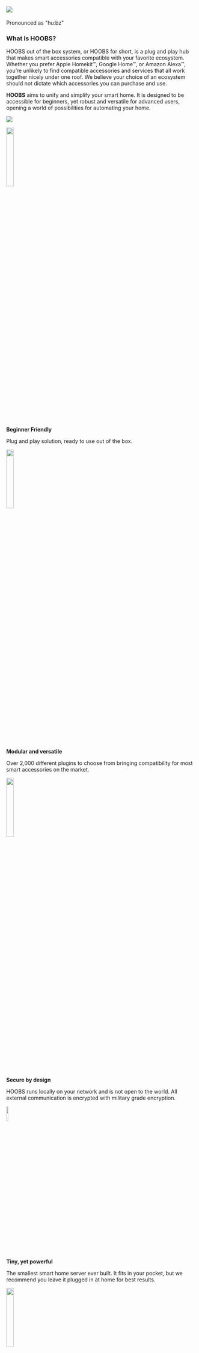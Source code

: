 # ![](https://raw.githubusercontent.com/hoobs-org/HOOBS/master/docs/logo.png)  

Pronounced as "huːbz"

### What is HOOBS?
HOOBS out of the box system, or HOOBS for short, is a plug and play hub that makes smart accessories compatible with your favorite ecosystem. Whether you prefer Apple Homekit™, Google Home™, or Amazon Alexa™, you’re unlikely to find compatible accessories and services that all work together nicely under one roof. We believe your choice of an ecosystem should not dictate which accessories you can purchase and use.

**HOOBS** aims to unify and simplify your smart home. It is designed to be accessible for beginners, yet robust and versatile for advanced users, opening a world of possibilities for automating your home.

![](https://raw.githubusercontent.com/hoobs-org/HOOBS/master/docs/dashboard/dashboard.png)

<img src="https://raw.githubusercontent.com/hoobs-org/HOOBS/master/docs/icon_beginner.svg?sanitize=true" width="20%">

**Beginner Friendly**

Plug and play solution, ready to use out of the box.

<img src="https://raw.githubusercontent.com/hoobs-org/HOOBS/master/docs/icon_modular.svg?sanitize=true" width="20%">

**Modular and versatile**

Over 2,000 different plugins to choose from bringing compatibility for most smart accessories on the market.

<img src="https://raw.githubusercontent.com/hoobs-org/HOOBS/master/docs/icon_secure.svg?sanitize=true" width="20%">

**Secure by design**

HOOBS runs locally on your network and is not open to the world. All external communication is encrypted with military grade encryption.


<img src="https://raw.githubusercontent.com/hoobs-org/HOOBS/master/docs/icon_powerful.svg?sanitize=true" width="10%">

**Tiny, yet powerful**

The smallest smart home server ever built. It fits in your pocket, but we recommend you leave it plugged in at home for best results.

<img src="https://raw.githubusercontent.com/hoobs-org/HOOBS/master/docs/icon_flied.svg?sanitize=true" width="20%">

**Field tested**

HOOBS is currently used by thousands of people, automating homes and businesses worldwide. Every use case has been accounted for and constant updates keep it ready to deploy with any new accessory that comes out.

<img src="https://raw.githubusercontent.com/hoobs-org/HOOBS/master/docs/icon_diy.svg?sanitize=true" width="20%">

**DIY solutions available**

If you’re a tinkerer or advanced user, we offer a pre-flashed microSD card, as well as a Free (donation based) .img file of the HOOBS Software

## Products

[![](https://raw.githubusercontent.com/hoobs-org/HOOBS/master/docs/products/hoobs-box.png)](https://hoobs.org/product/hoobs-in-a-box/)

[![](https://raw.githubusercontent.com/hoobs-org/HOOBS/master/docs/products/hoobs-card.png)](https://hoobs.org/product/hoobs-on-microsd/)

[![](https://raw.githubusercontent.com/hoobs-org/HOOBS/master/docs/products/hoobs-download.png)](https://hoobs.org/product/hoobs-to-download/)

## Get Started
* [**Step-by-Step Guide**](https://support.hoobs.org/docs/5e8759a40ab68b0344e872c1)
* [**FAQ - Knowledgebase**](https://support.hoobs.org/docs/5e8759f00ab68b0344e872c2)

## Documentation
* [**HOOBS in a Box**](https://support.hoobs.org/docs/5e763d06e87d1e02b6c19d30)
* [**HOOBS on microSD**](https://support.hoobs.org/docs/5e763d92e87d1e02b6c19d31)
* [**HOOBS to Download**](https://support.hoobs.org/docs/5e8599870ab68b0344e872bd)
* [**Install HOOBS Manually**](https://support.hoobs.org/docs/5e763e30e87d1e02b6c19d33)
* [**HOOBS Migration Tool**](https://support.hoobs.org/docs/5e763dfbe87d1e02b6c19d32)
* [**Migrate Manually**](https://support.hoobs.org/docs/5e764226e87d1e02b6c19d3b)
* [**Installing HOOBS**](https://support.hoobs.org/docs/5e763e30e87d1e02b6c19d33)
* [**Remote Access**](https://support.hoobs.org/docs/5e763e4be87d1e02b6c19d34)

* [**Features**](https://support.hoobs.org/docs/5e763b3ee87d1e02b6c19d2a)

* [**Legal**](https://support.hoobs.org/docs/5e763c8fe87d1e02b6c19d2e)
  * [**Terms & Conditions**](https://support.hoobs.org/docs/5e7649bee87d1e02b6c19d48)
  * [**Shipping & Taxes**](https://support.hoobs.org/docs/5e764a02e87d1e02b6c19d49)
  * [**Warranty**](https://support.hoobs.org/docs/5e764a29e87d1e02b6c19d4a)
* [**Credits**](https://support.hoobs.org/docs/5e763ca9e87d1e02b6c19d2f)

## HOOBS Community
[HOOBS Website](https://hoobs.org)  
[HOOBS Support](https://support.hoobs.org)  
[Plugin Community](https://plugins.hoobs.org)  
[HOOBS Subreddit](https://www.reddit.com/r/hoobs/)  
[HOOBS Facebook Page](https://www.facebook.com/HOOBSofficial)  
[HOOBS Facebook Support Group](https://www.facebook.com/groups/HOOBSorg/)  
[Homebridge Subreddit](https://www.reddit.com/r/homebridge/)  

## Support HOOBS
[Donate With Paypal](https://paypal.me/hoobsofficial)   

## Legal
HOOBS™ is Located at:  
HOOBS Inc. CP 3211 L’Assomption, QC J5W 4M9, Canada

HOOBS and the HOOBS logo are registered trademarks of HOOBS Inc.  
Copyright (C) 2020 HOOBS Inc. All rights reserved.

The products supplied are not certified for/to use with products of Apple Inc. / Alphabet Inc. / Google LLC / Amazon.com, Inc. 
HOOBS™ assumes no liability for wrong use of delivered products in connection with products from Apple Inc. / Alphabet Inc. / Google LLC / Amazon.com, Inc. or any other third party product. A warranty for legal deficiencies is excluded. HOOBS™ is not in any way afflilated or endorsed by Apple Inc. / Alphabet Inc. / Google LLC / Amazon.com, Inc. or any subsidiary companies related to companies mentioned.


